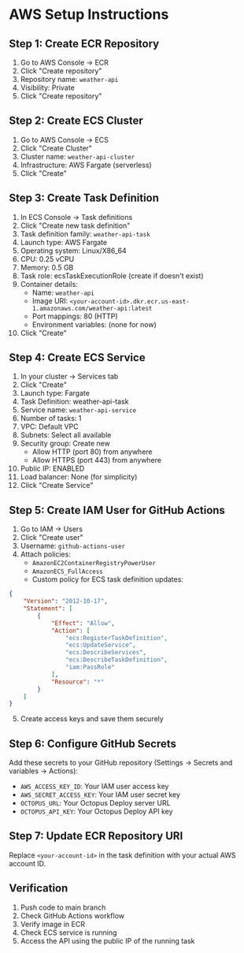 # AWS Setup Instructions

## Step 1: Create ECR Repository

1. Go to AWS Console → ECR
2. Click "Create repository"
3. Repository name: `weather-api`
4. Visibility: Private
5. Click "Create repository"

## Step 2: Create ECS Cluster

1. Go to AWS Console → ECS
2. Click "Create Cluster"
3. Cluster name: `weather-api-cluster`
4. Infrastructure: AWS Fargate (serverless)
5. Click "Create"

## Step 3: Create Task Definition

1. In ECS Console → Task definitions
2. Click "Create new task definition"
3. Task definition family: `weather-api-task`
4. Launch type: AWS Fargate
5. Operating system: Linux/X86_64
6. CPU: 0.25 vCPU
7. Memory: 0.5 GB
8. Task role: ecsTaskExecutionRole (create if doesn't exist)
9. Container details:
   - Name: `weather-api`
   - Image URI: `<your-account-id>.dkr.ecr.us-east-1.amazonaws.com/weather-api:latest`
   - Port mappings: 80 (HTTP)
   - Environment variables: (none for now)
10. Click "Create"

## Step 4: Create ECS Service

1. In your cluster → Services tab
2. Click "Create"
3. Launch type: Fargate
4. Task Definition: weather-api-task
5. Service name: `weather-api-service`
6. Number of tasks: 1
7. VPC: Default VPC
8. Subnets: Select all available
9. Security group: Create new
   - Allow HTTP (port 80) from anywhere
   - Allow HTTPS (port 443) from anywhere
10. Public IP: ENABLED
11. Load balancer: None (for simplicity)
12. Click "Create Service"

## Step 5: Create IAM User for GitHub Actions

1. Go to IAM → Users
2. Click "Create user"
3. Username: `github-actions-user`
4. Attach policies:
   - `AmazonEC2ContainerRegistryPowerUser`
   - `AmazonECS_FullAccess`
   - Custom policy for ECS task definition updates:

```json
{
    "Version": "2012-10-17",
    "Statement": [
        {
            "Effect": "Allow",
            "Action": [
                "ecs:RegisterTaskDefinition",
                "ecs:UpdateService",
                "ecs:DescribeServices",
                "ecs:DescribeTaskDefinition",
                "iam:PassRole"
            ],
            "Resource": "*"
        }
    ]
}
```

5. Create access keys and save them securely

## Step 6: Configure GitHub Secrets

Add these secrets to your GitHub repository (Settings → Secrets and variables → Actions):

- `AWS_ACCESS_KEY_ID`: Your IAM user access key
- `AWS_SECRET_ACCESS_KEY`: Your IAM user secret key
- `OCTOPUS_URL`: Your Octopus Deploy server URL
- `OCTOPUS_API_KEY`: Your Octopus Deploy API key

## Step 7: Update ECR Repository URI

Replace `<your-account-id>` in the task definition with your actual AWS account ID.

## Verification

1. Push code to main branch
2. Check GitHub Actions workflow
3. Verify image in ECR
4. Check ECS service is running
5. Access the API using the public IP of the running task